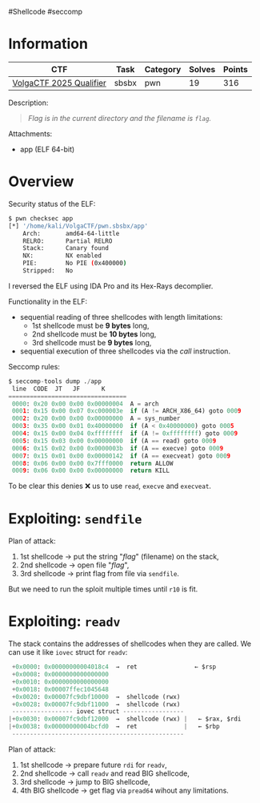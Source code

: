 #Shellcode #seccomp

# Information

| CTF                                                       | Task  | Category | Solves | Points |
| --------------------------------------------------------- | ----- | -------- | ------ | ------ |
| [VolgaCTF 2025 Qualifier](https://ctftime.org/event/2676) | sbsbx | pwn      | 19     | 316    |

Description:
> *Flag is in the current directory and the filename is `flag`.*

Attachments:
- app (ELF 64-bit)

# Overview

Security status of the ELF:
```bash
$ pwn checksec app
[*] '/home/kali/VolgaCTF/pwn.sbsbx/app'
    Arch:       amd64-64-little
    RELRO:      Partial RELRO
    Stack:      Canary found
    NX:         NX enabled
    PIE:        No PIE (0x400000)
    Stripped:   No
```

I reversed the ELF using IDA Pro and its Hex-Rays decomplier.

Functionality in the ELF:
- sequential reading of three shellcodes with length limitations:
	- 1st shellcode must be **9 bytes** long,
	- 2nd shellcode must be **10 bytes** long,
	- 3rd shellcode must be **9 bytes** long,
- sequential execution of three shellcodes via the *call* instruction.

Seccomp rules:
```python
$ seccomp-tools dump ./app
 line  CODE  JT   JF      K
=================================
 0000: 0x20 0x00 0x00 0x00000004  A = arch
 0001: 0x15 0x00 0x07 0xc000003e  if (A != ARCH_X86_64) goto 0009
 0002: 0x20 0x00 0x00 0x00000000  A = sys_number
 0003: 0x35 0x00 0x01 0x40000000  if (A < 0x40000000) goto 0005
 0004: 0x15 0x00 0x04 0xffffffff  if (A != 0xffffffff) goto 0009
 0005: 0x15 0x03 0x00 0x00000000  if (A == read) goto 0009
 0006: 0x15 0x02 0x00 0x0000003b  if (A == execve) goto 0009
 0007: 0x15 0x01 0x00 0x00000142  if (A == execveat) goto 0009
 0008: 0x06 0x00 0x00 0x7fff0000  return ALLOW
 0009: 0x06 0x00 0x00 0x00000000  return KILL
```

To be clear this denies ❌ us to use `read`, `execve` and `execveat`.

# Exploiting: `sendfile`

Plan of attack:
1. 1st shellcode → put the string "*flag*" (filename) on the stack,
2. 2nd shellcode → open file "*flag*",
3. 3rd shellcode → print flag from file via `sendfile`.

But we need to run the sploit multiple times until `r10` is fit.

# Exploiting: `readv`

The stack contains the addresses of shellcodes when they are called. We can use it like `iovec` struct for `readv`:
```python
 +0x0000: 0x00000000004018c4  →  ret                ← $rsp
 +0x0008: 0x0000000000000000
 +0x0010: 0x0000000000000000
 +0x0018: 0x00007ffec1045648
 +0x0020: 0x00007fc9dbf10000  →  shellcode (rwx)
 +0x0028: 0x00007fc9dbf11000  →  shellcode (rwx)
 ----------------- iovec struct -----------------
|+0x0030: 0x00007fc9dbf12000  →  shellcode (rwx) |   ← $rax, $rdi
|+0x0038: 0x00000000004bcfd0  →  ret             |   ← $rbp
 ------------------------------------------------
```

Plan of attack:
1. 1st shellcode → prepare future `rdi` for `readv`,
2. 2nd shellcode → call `readv` and read BIG shellcode,
3. 3rd shellcode → jump to BIG shellcode,
4. 4th BIG shellcode → get flag via `pread64` wihout any limitations.